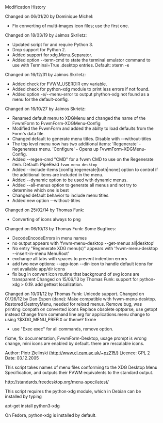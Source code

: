 Modification History

Changed on 06/01/20 by Dominique Michel:
- Fix converting of multi-images icon files;
use the first one.

Changed on 18/03/19 by Jaimos Skriletz:
- Updated script for and require Python 3.
- Drop support for Python 2.
- Added support for xdg.Menu.Separator.
- Added option --term-cmd to state the terminal emulator command
to use with Terminal=True .desktop entries. Default: xterm -e

Changed on 16/12/31 by Jaimos Skriletz:
- Added check for FVWM_USERDIR env variable.
- Added check for python-xdg module to print less errors if not found.
- Added option -e/--menu-error to output phython-xdg not found as
a menu for the default-config.

Changed on 16/10/27 by Jaimos Skrietz:
- Renamed default menu to XDGMenu and changed the name of the
FvwmForm to FvwmForm-XDGMenu-Config
- Modified the FvwmForm and added the abilty to load defaults from
the Form's data file.
- Changed default to generate menu titles. Disable with --without-titles
- The top level menu now has two additional items:
'Regenerate' - Regenerates menu.
'Configure' - Opens up FvwmForm-XDGMenu-Config.
- Added --regen-cmd "CMD" for a fvwm CMD to use on the Regenerate item.
Default: PipeRead `fvwm-menu-desktop`
- Added --include-items [config|regenerate|both|none] option
to control if the additional items are included in the menu.
- Added --dynamic option to be used with dynamic menus.
- Added --all-menus option to generate all menus and not try to determine
which one is best
- Changed default behavior to include menu titles.
- Added new option --without-titles

Changed on 25/02/14 by Thomas Funk:
- Converting of icons always to png

Changed on 06/10/13 by Thomas Funk:
Some Bugfixes:
- DecodeEncodeErrors in menu names
- no output appears with 'fvwm-menu-desktop --get-menus all|desktop'
- No entry "Regenerate XDG menu(s)" appears with
'fvwm-menu-desktop --insert-in-menu MenuRoot'
- exchange all tabs with spaces to prevent indention errors
- add two new options: --app-icon --dir-icon
to handle default icons for not available app/dir icons
- fix bug in convert icon routine that background of svg icons are
transparent
Changed on 15/06/13 by Thomas Funk:
support for python-xdg > 0.19.
add gettext localization.

Changed on 10/01/12 by Thomas Funk:
Unicode support.
Changed on 01/26/12 by Dan Espen (dane):
Make compatible with fvwm-menu-desktop.
Restored DestroyMenu, needed for reload menus.
Remove bug, was printing iconpath on converted icons
Replace obsolete optparse, use getopt instead
Change from command line arg for applications.menu
change to using ?$XDG_MENU_PREFIX or theme? fixme
- use "Exec exec" for all commands, remove option.

fixme, fix documentation, FvwmForm-Desktop, usage prompt is wrong
change, mini icons are enabled by default.
there are rescalable icons.

Author: Piotr Zielinski (http://www.cl.cam.ac.uk/~pz215/)
Licence: GPL 2
Date: 03.12.2005

This script takes names of menu files conforming to the XDG Desktop
Menu Specification, and outputs their FVWM equivalents to the
standard output.

http://standards.freedesktop.org/menu-spec/latest/

This script requires the python-xdg module, which in Debian can be
installed by typing

apt-get install python3-xdg

On Fedora, python-xdg is installed by default.
